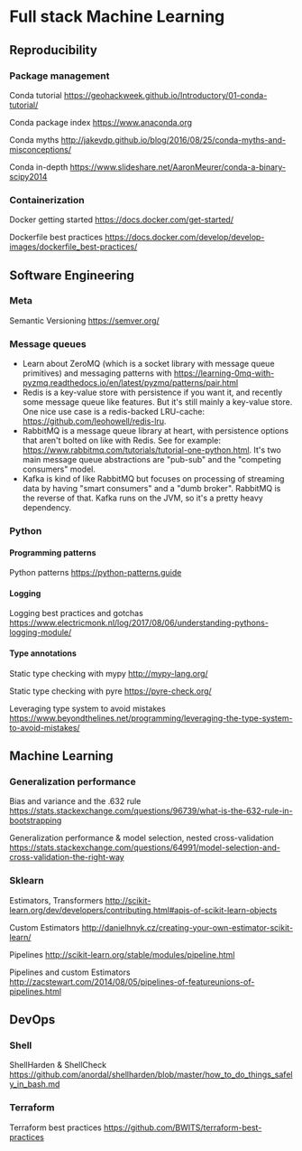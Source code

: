 # Full stack Machine Learning

## Reproducibility

### Package management

Conda tutorial
https://geohackweek.github.io/Introductory/01-conda-tutorial/

Conda package index
https://www.anaconda.org

Conda myths
http://jakevdp.github.io/blog/2016/08/25/conda-myths-and-misconceptions/

Conda in-depth
https://www.slideshare.net/AaronMeurer/conda-a-binary-scipy2014

### Containerization

Docker getting started
https://docs.docker.com/get-started/

Dockerfile best practices
https://docs.docker.com/develop/develop-images/dockerfile_best-practices/

## Software Engineering

### Meta

Semantic Versioning https://semver.org/

### Message queues

- Learn about ZeroMQ (which is a socket library with message queue primitives) and messaging patterns with https://learning-0mq-with-pyzmq.readthedocs.io/en/latest/pyzmq/patterns/pair.html
- Redis is a key-value store with persistence if you want it, and recently some message queue like features. But it's still mainly a key-value store. One nice use case is a redis-backed LRU-cache: https://github.com/leohowell/redis-lru.
- RabbitMQ is a message queue library at heart, with persistence options that aren't bolted on like with Redis. See for example: https://www.rabbitmq.com/tutorials/tutorial-one-python.html. It's two main message queue abstractions are "pub-sub" and the "competing consumers" model.
- Kafka is kind of like RabbitMQ but focuses on processing of streaming data by having "smart consumers" and a "dumb broker". RabbitMQ is the reverse of that. Kafka runs on the JVM, so it's a pretty heavy dependency.

### Python

#### Programming patterns

Python patterns https://python-patterns.guide

#### Logging

Logging best practices and gotchas https://www.electricmonk.nl/log/2017/08/06/understanding-pythons-logging-module/

#### Type annotations

Static type checking with mypy http://mypy-lang.org/

Static type checking with pyre https://pyre-check.org/

Leveraging type system to avoid mistakes https://www.beyondthelines.net/programming/leveraging-the-type-system-to-avoid-mistakes/

## Machine Learning

### Generalization performance

Bias and variance and the .632 rule https://stats.stackexchange.com/questions/96739/what-is-the-632-rule-in-bootstrapping

Generalization performance & model selection, nested cross-validation https://stats.stackexchange.com/questions/64991/model-selection-and-cross-validation-the-right-way

### Sklearn

Estimators, Transformers http://scikit-learn.org/dev/developers/contributing.html#apis-of-scikit-learn-objects

Custom Estimators http://danielhnyk.cz/creating-your-own-estimator-scikit-learn/

Pipelines http://scikit-learn.org/stable/modules/pipeline.html

Pipelines and custom Estimators http://zacstewart.com/2014/08/05/pipelines-of-featureunions-of-pipelines.html

## DevOps

### Shell

ShellHarden & ShellCheck https://github.com/anordal/shellharden/blob/master/how_to_do_things_safely_in_bash.md

### Terraform

Terraform best practices https://github.com/BWITS/terraform-best-practices
